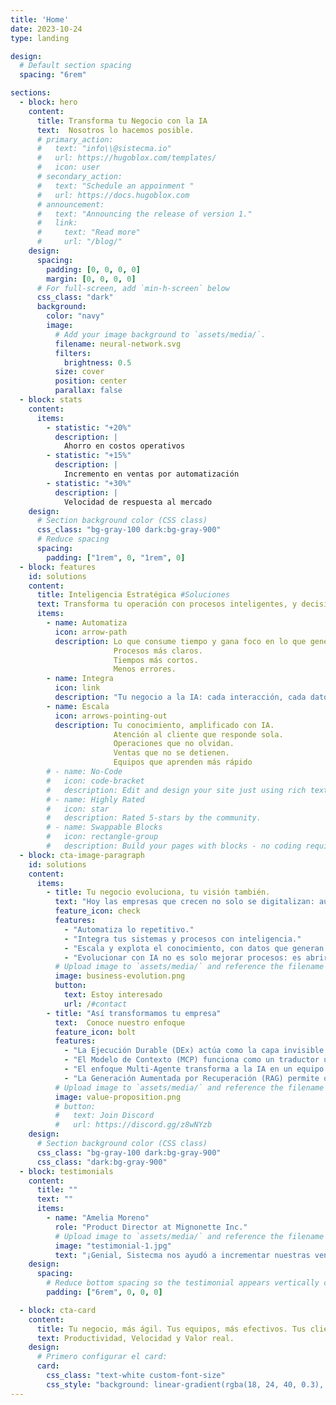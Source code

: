 ```yaml
---
title: 'Home'
date: 2023-10-24
type: landing

design:
  # Default section spacing
  spacing: "6rem"

sections:
  - block: hero
    content:
      title: Transforma tu Negocio con la IA
      text:  Nosotros lo hacemos posible. 
      # primary_action:
      #   text: "info\\@sistecma.io"
      #   url: https://hugoblox.com/templates/
      #   icon: user
      # secondary_action:
      #   text: "Schedule an appoinment "
      #   url: https://docs.hugoblox.com
      # announcement:
      #   text: "Announcing the release of version 1."
      #   link:
      #     text: "Read more"
      #     url: "/blog/"
    design:
      spacing:
        padding: [0, 0, 0, 0]
        margin: [0, 0, 0, 0]
      # For full-screen, add `min-h-screen` below
      css_class: "dark"
      background:
        color: "navy"
        image:
          # Add your image background to `assets/media/`.
          filename: neural-network.svg
          filters:
            brightness: 0.5
          size: cover
          position: center
          parallax: false
  - block: stats
    content:
      items:
        - statistic: "+20%"
          description: |
            Ahorro en costos operativos
        - statistic: "+15%"
          description: |
            Incremento en ventas por automatización
        - statistic: "+30%"
          description: |
            Velocidad de respuesta al mercado
    design:
      # Section background color (CSS class)
      css_class: "bg-gray-100 dark:bg-gray-900"
      # Reduce spacing
      spacing:
        padding: ["1rem", 0, "1rem", 0]
  - block: features
    id: solutions
    content:
      title: Inteligencia Estratégica #Soluciones
      text: Transforma tu operación con procesos inteligentes, y decisiones más rápidas. Haz de cada proceso una ventaja competitiva #"Simples, prácticas y a tu alcance"
      items:
        - name: Automatiza
          icon: arrow-path
          description: Lo que consume tiempo y gana foco en lo que genera valor.
                       Procesos más claros. 
                       Tiempos más cortos. 
                       Menos errores.
        - name: Integra
          icon: link
          description: "Tu negocio a la IA: cada interacción, cada dato y cada proceso se convierte en inteligencia accionable y convierte tus procesos en motores de crecimiento. Tus sistemas no solo ejecutan tareas, sino que anticipan necesidades, aceleran decisiones y te dan ventaja frente a tu competencia"
        - name: Escala
          icon: arrows-pointing-out
          description: Tu conocimiento, amplificado con IA. 
                       Atención al cliente que responde sola.
                       Operaciones que no olvidan.
                       Ventas que no se detienen.
                       Equipos que aprenden más rápido  
        # - name: No-Code
        #   icon: code-bracket
        #   description: Edit and design your site just using rich text (Markdown) and configurable YAML parameters.
        # - name: Highly Rated
        #   icon: star
        #   description: Rated 5-stars by the community.
        # - name: Swappable Blocks
        #   icon: rectangle-group
        #   description: Build your pages with blocks - no coding required!
  - block: cta-image-paragraph
    id: solutions
    content:
      items:
        - title: Tu negocio evoluciona, tu visión también.
          text: "Hoy las empresas que crecen no solo se digitalizan: automatizan, integran, aprenden y escalan. Lo que antes tomaba semanas, ahora se resuelve en horas. Lo que parecía complejo, ahora fluye."
          feature_icon: check
          features:
            - "Automatiza lo repetitivo."
            - "Integra tus sistemas y procesos con inteligencia."
            - "Escala y explota el conocimiento, con datos que generan valor real."
            - "Evolucionar con IA no es solo mejorar procesos: es abrir la puerta a nuevas formas de crecer, competir y liderar."
          # Upload image to `assets/media/` and reference the filename here
          image: business-evolution.png
          button:
            text: Estoy interesado
            url: /#contact
        - title: "Así transformamos tu empresa"
          text:  Conoce nuestro enfoque
          feature_icon: bolt
          features:
            - "La Ejecución Durable (DEx) actúa como la capa invisible que conecta la IA con los procesos de negocio. A diferencia de las automatizaciones tradicionales, que suelen ser frágiles y difíciles de mantener, este enfoque permite que cualquier flujo de trabajo se ejecute de manera confiable sin importar si dura segundos, días, meses, o años, e incluso si hay fallos, interrupciones o reinicios en el sistema."
            - "El Modelo de Contexto (MCP) funciona como un traductor universal que permite que la IA entienda y utilice la información de tu empresa de la misma manera que lo haría un equipo humano. Conecta datos dispersos, documentos y sistemas en un solo lenguaje, lo que facilita que las respuestas y acciones sean siempre relevantes, precisas y alineadas con tu negocio."
            - "El enfoque Multi-Agente transforma a la IA en un equipo de especialistas digitales que colaboran entre sí. Se despliegan agentes con roles claros y capacidades complementarias: uno busca información, otro razona escenarios, otro valida resultados y otro comunica con claridad. Este modelo multiplica la precisión y la eficiencia."
            - "La Generación Aumentada por Recuperación (RAG) permite que la IA responda con contexto real y familiar a tu negocio. En lugar de limitarse a generar texto, se conecta con tus propias bases de conocimiento, documentos o sistemas, y trae información precisa para enriquecer cada respuesta."
          # Upload image to `assets/media/` and reference the filename here
          image: value-proposition.png
          # button:
          #   text: Join Discord
          #   url: https://discord.gg/z8wNYzb
    design:
      # Section background color (CSS class)
      css_class: "bg-gray-100 dark:bg-gray-900"
      css_class: "dark:bg-gray-900"
  - block: testimonials
    content:
      title: ""
      text: ""
      items:
        - name: "Amelia Moreno"
          role: "Product Director at Mignonette Inc."
          # Upload image to `assets/media/` and reference the filename here
          image: "testimonial-1.jpg"
          text: "¡Genial, Sistecma nos ayudó a incrementar nuestras ventas rápidamente. A los 3 meses de transformar nuestros sistemas a entidades inteligentes ya teníamos resultados tangibles!"
    design:
      spacing:
        # Reduce bottom spacing so the testimonial appears vertically centered between sections
        padding: ["6rem", 0, 0, 0]

  - block: cta-card
    content:
      title: Tu negocio, más ágil. Tus equipos, más efectivos. Tus clientes, más cerca.
      text: Productividad, Velocidad y Valor real.
    design:
      # Primero configurar el card:
      card:
        css_class: "text-white custom-font-size"
        css_style: "background: linear-gradient(rgba(18, 24, 40, 0.3), rgba(18, 24, 40, 0.3)), url('/media/neural-network.svg') !important; background-size: cover !important; background-position: center !important; border-radius: 20px !important; padding: 80px 40px !important; background-color: transparent !important;"
---
```

